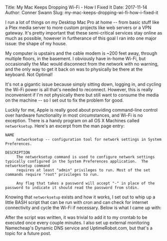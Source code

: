 Title: My Mac Keeps Dropping Wi-Fi - How I Fixed It
Date: 2017-11-14
Author: Conner Swann
Slug: my-mac-keeps-dropping-wi-fi-how-i-fixed-it

I run a lot of things on my Desktop Mac Pro at home -- from basic stuff like a Plex media server to more custom projects like web servers or a VPN gateway. It's pretty important that these semi-critical services stay online as much as possible, however in furtherance of this goal I ran into one major issue: the shape of my house. 

My computer is upstairs and the cable modem is ~200 feet away, through multiple floors, in the basement. I obviously have in-home Wi-Fi, but occasionally the Mac would disconnect from the network with no warning, and the only way to get it back on was to physically be there at the keyboard. Not Optimal! 

It's not a gigantic issue because simply sitting down, logging in, and cycling the Wi-Fi power is all that's needed to reconnect. However, this is really inconvenient if I'm not physically there but still want to consume the media on the machine -- so I set out to fix the problem for good. 

Luckily for me, Apple is really good about providing command-line control over hardware functionality in most circumstances, and Wi-Fi is no exception. There is a handy program on all OS X Machines called `networksetup`. Here's an excerpt from the man page entry: 

```
NAME
     networksetup -- configuration tool for network settings in System Preferences.

DESCRIPTION
     The networksetup command is used to configure network settings typically configured in the System Preferences application.  The networksetup command
     requires at least "admin" privileges to run. Most of the set commands require "root" privileges to run.

     Any flag that takes a password will accept "-" in place of the password to indicate it should read the password from stdin.
```

Knowing that `networksetup` exists and how it works, I set out to whip up a little BASH script that can be run with cron and can check for internet connectivity and cycle the Wi-Fi if necessary. Below is what I came up with: 

<script src="https://gist.github.com/yourbuddyconner/22c37e5246b041fd5c6e4d1e89db0d34.js"></script>


After the script was written, it was trivial to add it to my crontab to be executed once every couple minutes. I also set up external monitoring Namecheap's Dynamic DNS service and UptimeRobot.com, but that's a topic for a future post. 